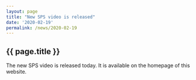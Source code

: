 ```yaml
---
layout: page
title: "New SPS video is released"
date: '2020-02-19'
permalink: /news/2020-02-19
---
```


## {{ page.title }}

The new SPS video is released today. It is available on the homepage of this website.  
